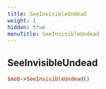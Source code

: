 ```yaml
---
title: SeeInvisibleUndead
weight: 1
hidden: true
menuTitle: SeeInvisibleUndead
---
```

## SeeInvisibleUndead
```perl
$mob->SeeInvisibleUndead()
```